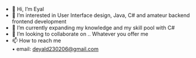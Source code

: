 - 👋 Hi, I’m Eyal
- 👀 I’m interested in User Interface design, Java, C# and amateur  backend frontend development
- 🌱 I’m currently expanding my knowledge and my skill pool with C#
- 💞️ I’m looking to collaborate on .. Whatever you offer me
- 📫 How to reach me  
  	• email: deyald230206@gmail.com

<!---
BlueDyno23/BlueDyno23 is a ✨ special ✨ repository because its `README.md` (this file) appears on your GitHub profile.
You can click the Preview link to take a look at your changes.
--->
